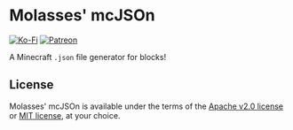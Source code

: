 # Molasses' mcJSOn
[![Ko-Fi](https://img.shields.io/badge/donate-kofi-blue?style=for-the-badge&logo=ko-fi&color=E35B57&logoColor=FFFFFF&labelColor=232323)](https://ko-fi.com/molasses)
[![Patreon](https://img.shields.io/badge/donate-patreon-blue?style=for-the-badge&logo=patreon&color=E35B57&logoColor=FFFFFF&labelColor=232323)](https://www.patreon.com/molasseslover)

A Minecraft `.json` file generator for blocks!

## License
Molasses' mcJSOn is available under the terms
of the [Apache v2.0 license](LICENSE-APACHE.md) or 
[MIT license](LICENSE-MIT.md), at your choice.